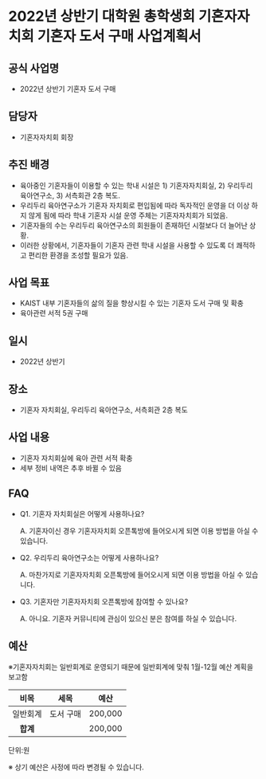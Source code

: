 2022년 상반기 대학원 총학생회 기혼자자치회 기혼자 도서 구매 사업계획서
===
## 공식 사업명
- 2022년 상반기 기혼자 도서 구매

## 담당자
-   기혼자자치회 회장

## 추진 배경

- 육아중인 기혼자들이 이용할 수 있는 학내 시설은 1) 기혼자자치회실, 2) 우리두리 육아연구소, 3) 서측회관 2층 복도.
- 우리두리 육아연구소가 기혼자 자치회로 편입됨에 따라 독자적인 운영을 더 이상 하지 않게 됨에 따라 학내 기혼자 시설 운영 주체는 기혼자자치회가 되었음.
- 기혼자들의 수는 우리두리 육아연구소의 회원들이 존재하던 시절보다 더 늘어난 상황.
- 이러한 상황에서, 기혼자들이 기혼자 관련 학내 시설을 사용할 수 있도록 더 쾌적하고 편리한 환경을 조성할 필요가 있음.


## 사업 목표
 
- KAIST 내부 기혼자들의 삶의 질을 향상시킬 수 있는 기혼자 도서 구매 및 확충
- 육아관련 서적 5권 구매

## 일시

- 2022년 상반기


## 장소
	
- 기혼자 자치회실, 우리두리 육아연구소, 서측회관 2층 복도

## 사업 내용
- 기혼자 자치회실에 육아 관련 서적 확충
- 세부 정비 내역은 추후 바뀔 수 있음


## FAQ

- Q1. 기혼자 자치회실은 어떻게 사용하나요? 

    A. 기혼자이신 경우 기혼자자치회 오픈톡방에 들어오시게 되면 이용 방법을 아실 수 있습니다.

- Q2. 우리두리 육아연구소는 어떻게 사용하나요?

    A. 마찬가지로 기혼자자치회 오픈톡방에 들어오시게 되면 이용 방법을 아실 수 있습니다.

- Q3. 기혼자만 기혼자자치회 오픈톡방에 참여할 수 있나요?

	A. 아니요. 기혼자 커뮤니티에 관심이 있으신 분은 참여를 하실 수 있습니다. 
	
## 예산

※기혼자자치회는 일반회계로 운영되기 때문에 일반회계에 맞춰 1월-12월 예산 계획을 보고함

| **비목** | **세목** | **예산** | 
|:---:|:------:|:---:|
|  일반회계  | 도서 구매  | 200,000  |
| **합계** |        |  200,000|

단위:원

※ 상기 예산은 사정에 따라 변경될 수 있습니다.
